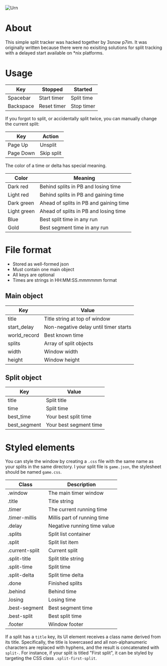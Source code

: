 ![Urn](http://i.imgur.com/19pQrjP.png)

# About

This simple split tracker was hacked together by 3snow p7im.
It was originally written because there were no exisiting
solutions for split tracking with a delayed start available
on *nix platforms.

# Usage

| Key       | Stopped     | Started    |
|-----------|-------------|------------|
| Spacebar  | Start timer | Split time |
| Backspace | Reset timer | Stop timer |

If you forgot to split, or accidentally split twice, you can
manually change the current split:

| Key       | Action      |
|-----------|-------------|
| Page Up   | Unsplit     |
| Page Down | Skip split  |

The color of a time or delta has special meaning.

| Color       | Meaning                                |
|-------------|----------------------------------------|
| Dark red    | Behind splits in PB and losing time    |
| Light red   | Behind splits in PB and gaining time   |
| Dark green  | Ahead of splits in PB and gaining time |
| Light green | Ahead of splits in PB and losing time  |
| Blue        | Best split time in any run             |
| Gold        | Best segment time in any run           |

# File format

* Stored as well-formed json
* Must contain one main object
* All keys are optional
* Times are strings in HH:MM:SS.mmmmmm format

## Main object

| Key          | Value                                 |
|--------------|---------------------------------------|
| title        | Title string at top of window         |
| start_delay  | Non-negative delay until timer starts |
| world_record | Best known time                       |
| splits       | Array of split objects                |
| width        | Window width                          |
| height       | Window height                         |

## Split object

| Key          | Value                  |
|--------------|------------------------|
| title        | Split title            |
| time         | Split time             |
| best_time    | Your best split time   |
| best_segment | Your best segment time |

# Styled elements

You can style the window by creating a ```.css``` file
with the same name as your splits in the same directory.
I your split file is ```game.json```, the stylesheet
should be named ```game.css```.

| Class          | Description                 |
|----------------|-----------------------------|
| .window        | The main timer window       |
| .title         | Title string                |
| .timer         | The current running time    |
| .timer-millis  | Millis part of running time |
| .delay         | Negative running time value |
| .splits        | Split list container        |
| .split         | Split list item             |
| .current-split | Current split               |
| .split-title   | Split title string          |
| .split-time    | Split time                  |
| .split-delta   | Split time delta            |
| .done          | Finished splits             |
| .behind        | Behind time                 |
| .losing        | Losing time                 |
| .best-segment  | Best segment time           |
| .best-split    | Best split time             |
| .footer        | Window footer               |

If a split has a ```title``` key, its UI element receives a class
name derived from its title. Specifically, the title is lowercased
and all non-alphanumeric characters are replaced with hyphens, and
the result is concatenated with ```split-```. For instance, if
your split is titled "First split", it can be styled by targeting
the CSS class ```.split-first-split```.
